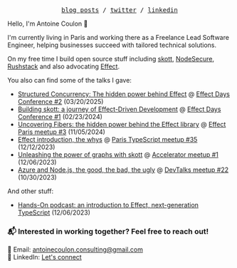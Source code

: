 <p align="center">
  <samp>
    <a href="https://dev.to/antoinecoulon">blog posts</a> /    
    <a href="https://twitter.com/c9antoine">twitter</a> /
    <a href="https://www.linkedin.com/in/antoine-coulon-c9">linkedin</a>
  </samp>
</p>


Hello, I'm Antoine Coulon 👋

I'm currently living in Paris and working there as a Freelance Lead Software Engineer, helping businesses succeed with tailored technical solutions.

On my free time I build open source stuff including [skott](https://github.com/antoine-coulon/skott), [NodeSecure](https://github.com/NodeSecure), [Rushstack](https://github.com/microsoft/rushstack) and also advocating [Effect](https://effect.website/).

You also can find some of the talks I gave:

- [Structured Concurrency: The hidden power behind Effect](https://www.youtube.com/watch?v=do5KCcCgS18) @ [Effect Days Conference #2](https://effect.website/events/effect-days) (03/20/2025)
-  [Building skott: a journey of Effect-Driven Development](https://www.youtube.com/watch?v=eQPvfYMheng) @ [Effect Days Conference #1](https://effect.website/events/effect-days) (02/23/2024)
-  [Uncovering Fibers: the hidden power behind the Effect library](https://github.com/antoine-coulon/uncovering-effect-fibers) @ [Effect Paris meetup #3](https://www.meetup.com/fr-FR/effect-paris/events/304021172) (11/05/2024)
-  [Effect introduction, the whys](https://www.youtube.com/watch?v=IAegPM0fzbs) @ [Paris TypeScript meetup #35](https://www.meetup.com/paris-typescript/events/297232045/) (12/12/2023)
-  [Unleashing the power of graphs with skott]() @ [Accelerator meetup #1](https://www.meetup.com/fr-FR/accelerator-engineering/events/297557363) (12/06/2023)
-  [Azure and Node.js, the good, the bad, the ugly](https://antoine-coulon.github.io/azure-app-service-and-nodejs-talk/1) @ [DevTalks meetup #22](https://www.meetup.com/devtalks-net/events/296719027/) (10/30/2023)

And other stuff:

- [Hands-On podcast: an introduction to Effect, next-generation TypeScript](https://www.youtube.com/watch?v=MpmNN4L5xTY) (12/06/2023)

### 📬 Interested in working together? Feel free to reach out!  

📩 Email: [antoinecoulon.consulting@gmail.com](mailto:antoinecoulon.consulting@gmail.com)  
💼 LinkedIn: [Let's connect](https://www.linkedin.com/in/antoine-coulon-c9)
